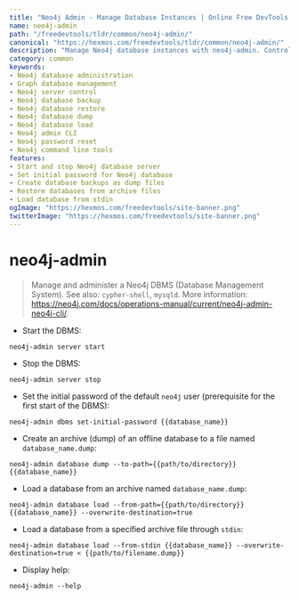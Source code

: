 ```yaml
---
title: "Neo4j Admin - Manage Database Instances | Online Free DevTools by Hexmos"
name: neo4j-admin
path: "/freedevtools/tldr/common/neo4j-admin/"
canonical: "https://hexmos.com/freedevtools/tldr/common/neo4j-admin/"
description: "Manage Neo4j database instances with neo4j-admin. Control startup, shutdown, and password settings using command line. Free online tool, no registration required."
category: common
keywords:
- Neo4j database administration
- Graph database management
- Neo4j server control
- Neo4j database backup
- Neo4j database restore
- Neo4j database dump
- Neo4j database load
- Neo4j admin CLI
- Neo4j password reset
- Neo4j command line tools
features:
- Start and stop Neo4j database server
- Set initial password for Neo4j database
- Create database backups as dump files
- Restore databases from archive files
- Load database from stdin
ogImage: "https://hexmos.com/freedevtools/site-banner.png"
twitterImage: "https://hexmos.com/freedevtools/site-banner.png"
---
```


# neo4j-admin

> Manage and administer a Neo4j DBMS (Database Management System).
> See also: `cypher-shell`, `mysqld`.
> More information: <https://neo4j.com/docs/operations-manual/current/neo4j-admin-neo4j-cli/>.

- Start the DBMS:

`neo4j-admin server start`

- Stop the DBMS:

`neo4j-admin server stop`

- Set the initial password of the default `neo4j` user (prerequisite for the first start of the DBMS):

`neo4j-admin dbms set-initial-password {{database_name}}`

- Create an archive (dump) of an offline database to a file named `database_name.dump`:

`neo4j-admin database dump --to-path={{path/to/directory}} {{database_name}}`

- Load a database from an archive named `database_name.dump`:

`neo4j-admin database load --from-path={{path/to/directory}} {{database_name}} --overwrite-destination=true`

- Load a database from a specified archive file through `stdin`:

`neo4j-admin database load --from-stdin {{database_name}} --overwrite-destination=true < {{path/to/filename.dump}}`

- Display help:

`neo4j-admin --help`
